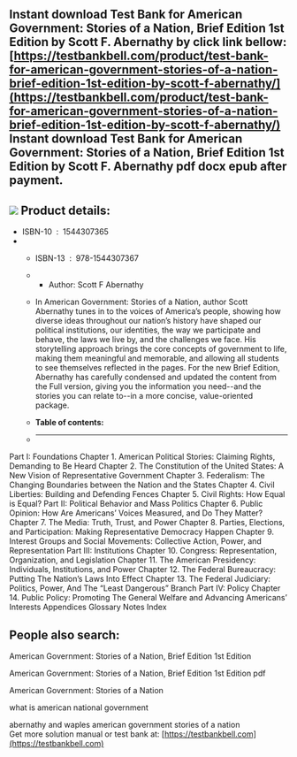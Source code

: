 Instant download **Test Bank for American Government: Stories of a Nation, Brief Edition 1st Edition by Scott F. Abernathy** by click link bellow:  
[https://testbankbell.com/product/test-bank-for-american-government-stories-of-a-nation-brief-edition-1st-edition-by-scott-f-abernathy/](https://testbankbell.com/product/test-bank-for-american-government-stories-of-a-nation-brief-edition-1st-edition-by-scott-f-abernathy/)  
**Instant download Test Bank for American Government: Stories of a Nation, Brief Edition 1st Edition by Scott F. Abernathy pdf docx epub after payment.**
---------------------------------------------------------------------------------------------------------------------------------------------------------


![](https://testbankbell.com/wp-content/uploads/2023/05/9781544307367_TestBank.jpg)
**Product details:**
--------------------


* ISBN-10 ‏ : ‎ 1544307365
* * ISBN-13 ‏ : ‎ 978-1544307367
  * * Author: Scott F Abernathy
   
  * In American Government: Stories of a Nation, author Scott Abernathy tunes in to the voices of America’s people, showing how diverse ideas throughout our nation’s history have shaped our political institutions, our identities, the way we participate and behave, the laws we live by, and the challenges we face. His storytelling approach brings the core concepts of government to life, making them meaningful and memorable, and allowing all students to see themselves reflected in the pages. For the new Brief Edition, Abernathy has carefully condensed and updated the content from the Full version, giving you the information you need--and the stories you can relate to--in a more concise, value-oriented package.
  * **Table of contents:**
  * ----------------------
 
Part I: Foundations
Chapter 1. American Political Stories: Claiming Rights, Demanding to Be Heard
Chapter 2. The Constitution of the United States: A New Vision of Representative Government
Chapter 3. Federalism: The Changing Boundaries between the Nation and the States
Chapter 4. Civil Liberties: Building and Defending Fences
Chapter 5. Civil Rights: How Equal is Equal?
Part II: Political Behavior and Mass Politics
Chapter 6. Public Opinion: How Are Americans’ Voices Measured, and Do They Matter?
Chapter 7. The Media: Truth, Trust, and Power
Chapter 8. Parties, Elections, and Participation: Making Representative Democracy Happen
Chapter 9. Interest Groups and Social Movements: Collective Action, Power, and Representation
Part III: Institutions
Chapter 10. Congress: Representation, Organization, and Legislation
Chapter 11. The American Presidency: Individuals, Institutions, and Power
Chapter 12. The Federal Bureaucracy: Putting The Nation’s Laws Into Effect
Chapter 13. The Federal Judiciary: Politics, Power, And The “Least Dangerous” Branch
Part IV: Policy
Chapter 14. Public Policy: Promoting The General Welfare and Advancing Americans’ Interests
Appendices
Glossary
Notes
Index

**People also search:**
-----------------------


American Government: Stories of a Nation, Brief Edition 1st Edition

American Government: Stories of a Nation, Brief Edition 1st Edition pdf

American Government: Stories of a Nation

what is american national government

abernathy and waples american government stories of a nation  
 Get more solution manual or test bank at: [https://testbankbell.com](https://testbankbell.com)
